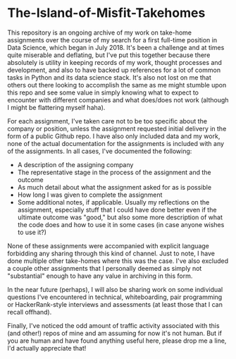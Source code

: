 # The-Island-of-Misfit-Takehomes

This repository is an ongoing archive of my work on take-home assignments over the course of my search for a first full-time position in Data Science, which began in July 2018. It's been a challenge and at times quite miserable and deflating, but I've put this together because there absolutely is utility in keeping records of my work, thought processes and development, and also to have backed up references for a lot of common tasks in Python and its data science stack. It's also not lost on me that others out there looking to accomplish the same as me might stumble upon this repo and see some value in simply knowing what to expect to encounter with different companies and what does/does not work (although I might be flattering myself haha).

For each assignment, I've taken care not to be too specific about the company or position, unless the assignment requested initial delivery in the form of a public Github repo. I have also only included data and my work, none of the actual documentation for the assignments is included with any of the assignments. In all cases, I've documented the following:

* A description of the assigning company
* The representative stage in the process of the assignment and the outcome
* As much detail about what the assignment asked for as is possible
* How long I was given to complete the assignment
* Some additional notes, if applicable. Usually my reflections on the assignment, especially stuff that I could have done better even if the ultimate outcome was "good," but also some more description of what the code does and how to use it in some cases (in case anyone wishes to use it?)

None of these assignments were accompanied with explicit language forbidding any sharing through this kind of channel. Just to note, I have done multiple other take-homes where this was the case. I've also excluded a couple other assignments that I personally deemed as simply not "substantial" enough to have any value in archiving in this form.

In the near future (perhaps), I will also be sharing work on some individual questions I've encountered in technical, whiteboarding, pair programming or HackerRank-style interviews and assessments (at least those that I can recall offhand).

Finally, I've noticed the odd amount of traffic activity associated with this (and other!) repos of mine and am assuming for now it's not human. But if you are human and have found anything useful here, please drop me a line, I'd actually appreciate that!
